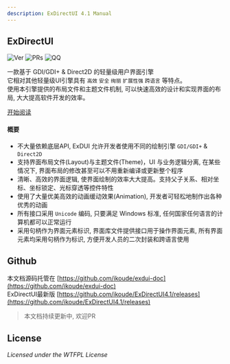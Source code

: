 ```yaml
---
description: ExDirectUI 4.1 Manual
---
```


## ExDirectUI
![Ver](https://img.shields.io/badge/version-4.1-orange "Ver") ![PRs](https://img.shields.io/badge/PRs-welcome-brightgreen "PRs") ![QQ](https://img.shields.io/badge/chat-on%20qq-blue "QQ")

一款基于 GDI/GDI+ & Direct2D 的轻量级用户界面引擎<br>
它相对其他轻量级UI引擎具有 `高效` `安全` `绚丽` `扩展性强` `跨语言` 等特点。<br>
使用本引擎提供的布局文件和主题文件机制, 可以快速高效的设计和实现界面的布局, 大大提高软件开发的效率。

[开始阅读](https://docs.exdui.org)

#### 概要
- 不大量依赖底层API, ExDUI 允许开发者使用不同的绘制引擎 `GDI/GDI+` & `Direct2D`
- 支持界面布局文件(Layout)与主题文件(Theme)，UI 与业务逻辑分离, 在某些情况下, 界面布局的修改甚至可以不用重新编译或更新整个程序
- 清晰、高效的界面逻辑, 使界面绘制的效率大大提高。支持父子关系、相对坐标、坐标锁定、光标穿透等控件特性
- 使用了大量优美高效的动画缓动效果(Animation), 开发者可轻松地制作出各种优秀的动画
- 所有接口采用 `Unicode` 编码, 只要满足 Windows 标准, 任何国家任何语言的计算机都可以正常运行
- 采用句柄作为界面元素标识, 界面库文件提供接口用于操作界面元素, 所有界面元素均采用句柄作为标识, 方便开发人员的二次封装和跨语言使用

## Github

本文档源码托管在 [https://github.com/ikoude/exdui-doc](https://github.com/ikoude/exdui-doc)<br>
ExDirectUI最新版 [https://github.com/ikoude/ExDirectUI4.1/releases](https://github.com/ikoude/ExDirectUI4.1/releases)
> 本文档持续更新中, 欢迎PR

## License
*Licensed under the WTFPL License*

